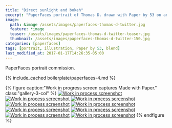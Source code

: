 ```yaml
---
title: "Direct sunlight and bokeh"
excerpt: "PaperFaces portrait of Thomas D. drawn with Paper by 53 on an iPad."
image: 
  path: &image /assets/images/paperfaces-thomas-d-twitter.jpg 
  feature: *image
  teaser: /assets/images/paperfaces-thomas-d-twitter-teaser.jpg
  thumbnail: /assets/images/paperfaces-thomas-d-twitter-150.jpg
categories: [paperfaces]
tags: [portrait, illustration, Paper by 53, blend]
last_modified_at: 2017-01-17T14:26:35-05:00
---
```


PaperFaces portrait commission.

{% include_cached boilerplate/paperfaces-4.md %}

{% figure caption:"Work in progress screen captures Made with Paper." class:"gallery-3-col" %}
[![Work in process screenshot](/assets/images/paperfaces-thomas-d-process-1-600.jpg)](/assets/images/paperfaces-thomas-d-process-1-lg.jpg)
[![Work in process screenshot](/assets/images/paperfaces-thomas-d-process-2-600.jpg)](/assets/images/paperfaces-thomas-d-process-2-lg.jpg)
[![Work in process screenshot](/assets/images/paperfaces-thomas-d-process-3-600.jpg)](/assets/images/paperfaces-thomas-d-process-3-lg.jpg)
[![Work in process screenshot](/assets/images/paperfaces-thomas-d-process-4-600.jpg)](/assets/images/paperfaces-thomas-d-process-4-lg.jpg)
[![Work in process screenshot](/assets/images/paperfaces-thomas-d-process-5-600.jpg)](/assets/images/paperfaces-thomas-d-process-5-lg.jpg)
[![Work in process screenshot](/assets/images/paperfaces-thomas-d-process-6-600.jpg)](/assets/images/paperfaces-thomas-d-process-6-lg.jpg)
[![Work in process screenshot](/assets/images/paperfaces-thomas-d-process-7-600.jpg)](/assets/images/paperfaces-thomas-d-process-7-lg.jpg)
[![Work in process screenshot](/assets/images/paperfaces-thomas-d-process-8-600.jpg)](/assets/images/paperfaces-thomas-d-process-8-lg.jpg)
[![Work in process screenshot](/assets/images/paperfaces-thomas-d-process-9-600.jpg)](/assets/images/paperfaces-thomas-d-process-9-lg.jpg)
{% endfigure %}
